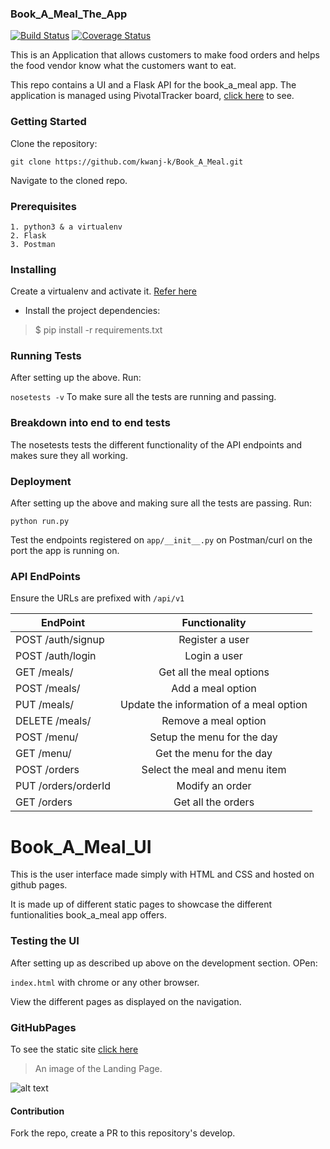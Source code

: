 ### Book_A_Meal_The_App
[![Build Status](https://travis-ci.org/kwanj-k/Book_A_Meal.svg?branch=develop)](https://travis-ci.org/kwanj-k/Book_A_Meal)  [![Coverage Status](https://coveralls.io/repos/github/kwanj-k/Book_A_Meal/badge.svg?branch=master)](https://coveralls.io/github/kwanj-k/Book_A_Meal?branch=master)

This is an Application that allows customers to make food orders and helps the food vendor know what the customers want to eat.

This repo contains a UI and a Flask API for the book_a_meal app.
The application is managed using PivotalTracker board, [click here](https://www.pivotaltracker.com/n/projects/2165483) to see.
### Getting Started 

Clone the repository: 

```git clone https://github.com/kwanj-k/Book_A_Meal.git```

Navigate to the cloned repo. 

### Prerequisites

```
1. python3 & a virtualenv
2. Flask
3. Postman
```

### Installing
Create a virtualenv and activate it. [Refer here](https://docs.python.org/3/tutorial/venv.html)
- Install the project dependencies:
> $ pip install -r requirements.txt

### Running Tests

After setting up the above. Run:

``` nosetests -v ``` To make sure all the tests are running and passing.

### Breakdown into end to end tests
The nosetests tests the different functionality of the API endpoints and makes sure they all working.

### Deployment
After setting up the above and making sure all the tests are passing. Run:

``` python run.py ```

Test the endpoints registered on `app/__init__.py` on Postman/curl on the port the app is running on. 

### API EndPoints
Ensure the URLs are prefixed with ``` /api/v1 ```


| EndPoint                       | Functionality                           | 
| -------------------------------|:---------------------------------------:|
| POST     /auth/signup          | Register a user                         | 
| POST     /auth/login           | Login a user                            |
| GET      /meals/               | Get all the meal options                |
| POST     /meals/               | Add a meal option                       | 
| PUT      /meals/<mealId>       | Update the information of a meal option |
| DELETE   /meals/<mealId>       | Remove a meal option                    |
| POST     /menu/                | Setup the menu for the day              | 
| GET      /menu/                | Get the menu for the day                |
| POST     /orders               | Select the meal and menu item           |
| PUT      /orders/orderId       | Modify an order                         | 
| GET      /orders               | Get all the orders                      |



# Book_A_Meal_UI
This is the user interface made simply with HTML and CSS and hosted on github pages.

It is made up of different static pages to showcase the different funtionalities book_a_meal app offers. 

### Testing the UI
After setting up as described up above on the development section. OPen:

```index.html``` with chrome or any other browser.

View the different pages as displayed on the navigation.

### GitHubPages
To see the static site [click here](https://kwanj-k.github.io/Book_A_Meal/)

>An image of the Landing Page.

![alt text](https://raw.githubusercontent.com/kwanj-k/Book_A_Meal/gh-pages/UI/images/b-a-m.jpg)


#### Contribution
Fork the repo, create a PR to this repository's develop.